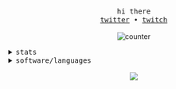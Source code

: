 <p align="center">
  <br>
  <samp>hi there</samp>
  <br>
  <samp>
    <a href="https://twitter.com/@ABsatomi159">twitter</a> •
    <a href="https://twitch.tv/absatomigameyt">twitch</a> 
  </samp>
  <br>
  <br>
  <img alt="counter" src="https://komarev.com/ghpvc/?username=ABsatomiGamerYT&color=blue&label=views">
  <br>
</p>

<details>
  <summary>
    <samp>stats</samp>
  </summary>
  <br>
  <img src="https://github-readme-stats.vercel.app/api?username=ABsatomiGamerYT&theme=dark">
</details>
<details>
  <summary>
    <samp>software/languages</samp>
  </summary>
  <br>
  <!-- 
  iirc you could do something like ../master/assets/windows.png but just 
  in case i'll use the entire raw.githubusercontent.com URL lol
  -->
  <img width=22 height="auto" src="https://raw.githubusercontent.com/ABsatomiGamerYT/ABsatomiGamerYT/master/assets/javascript.png" />
</details>

<p align="center">
  <a src="https://discord.com/users/302974869988179969">
    <img align="center" src="https://lanyard.cnrad.dev/api/302974869988179969"/>
  </a> 
</p>
